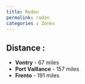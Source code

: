 ```yaml
---
title: Rodon
permalink: rodon
categories : Zones
---
```


## Distance :
- **Vontry** - 67 miles
- **Port Vaillance** - 157 miles
- **Frento** - 191 miles
